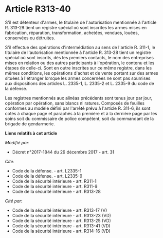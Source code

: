 # Article R313-40

S'il est détenteur d'armes, le titulaire de l'autorisation mentionnée à l'article R. 313-28 tient un registre spécial où sont
inscrites les armes mises en fabrication, réparation, transformation, achetées, vendues, louées, conservées ou détruites. 

S'il effectue des opérations d'intermédiation au sens de l'article R. 311-1, le titulaire de l'autorisation mentionnée à
l'article R. 313-28 tient un registre spécial où sont inscrits, dès les premiers contacts, le nom des entreprises mises en
relation ou des autres participants à l'opération, le contenu et les étapes de celle-ci. Sont en outre inscrites sur ce même
registre, dans les mêmes conditions, les opérations d'achat et de vente portant sur des armes situées à l'étranger lorsque
les armes concernées ne sont pas soumises aux dispositions des articles L. 2335-1, L. 2335-2 et L. 2335-9 du code de la
défense. 

Les registres mentionnés aux alinéas précédents sont tenus jour par jour, opération par opération, sans blancs ni ratures.
Composés de feuilles conformes au modèle défini par l'arrêté prévu à l'article R. 311-6, ils sont cotés à chaque page et
paraphés à la première et à la dernière page par les soins soit du commissaire de police compétent, soit du commandant de la
brigade de gendarmerie.

**Liens relatifs à cet article**

_Modifié par_:

  - Décret n°2017-1844 du 29 décembre 2017 - art. 31

_Cite_:

  - Code de la défense. - art. L2335-1
  - Code de la défense. - art. L2335-9
  - Code de la sécurité intérieure - art. R311-1
  - Code de la sécurité intérieure - art. R311-6
  - Code de la sécurité intérieure - art. R313-28

_Cité par_:

  - Code de la sécurité intérieure - art. R313-17 (V)
  - Code de la sécurité intérieure - art. R313-23 (VD)
  - Code de la sécurité intérieure - art. R313-25 (VD)
  - Code de la sécurité intérieure - art. R313-41 (VD)
  - Code de la sécurité intérieure - art. R314-16 (VD)
